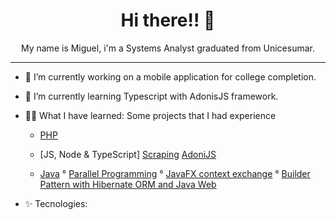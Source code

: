 <h1 align="center"> Hi there!! 👋</h1> <p align="center">My name is Miguel, i'm a Systems Analyst graduated from Unicesumar.</p>

---

- 🔭 I’m currently working on a mobile application for college completion.
- 🌱 I’m currently learning Typescript with AdonisJS framework.

- 👨‍💻 What I have learned: Some projects that I had experience
   - [PHP](https://github.com/TBMiguel/DevApps/tree/main/ToDoList)

   - [JS, Node & TypeScript]
      [Scraping](https://github.com/TBMiguel/Scraping-JS)
      [AdoniJS](https://github.com/TBMiguel/atividade_framework)
      
   - [Java](https://github.com/TBMiguel/Programming-I-II-III)
      ° [Parallel Programming](https://github.com/TBMiguel/Programming-I-II-III/tree/main/PilhaJava)
      ° [JavaFX context exchange](https://github.com/TBMiguel/Programming-I-II-III/tree/main/TrocaContexto)
      ° [Builder Pattern with Hibernate ORM and Java Web](https://github.com/TBMiguel/Programming-I-II-III/tree/main/Builder-Java)

- ✨ Tecnologies:
